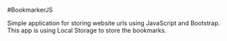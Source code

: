 #BookmarkerJS

Simple application for storing website urls using JavaScript and Bootstrap. This app is using Local Storage to store the bookmarks.
